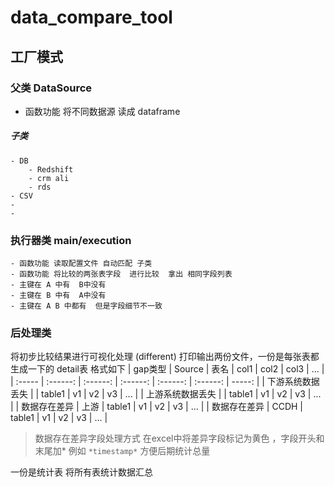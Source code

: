 # data_compare_tool
## 工厂模式
### 父类 DataSource
- 函数功能 将不同数据源 读成 dataframe 

##### 子类
    - DB
        - Redshift
        - crm ali
        - rds
    - CSV
    - 
    - 

 
### 执行器类 main/execution
    - 函数功能 读取配置文件 自动匹配 子类
    - 函数功能 将比较的两张表字段  进行比较  拿出 相同字段列表
    - 主键在 A 中有  B中没有
    - 主键在 B 中有  A中没有
    - 主键在 A B 中都有  但是字段细节不一致
 
### 后处理类
将初步比较结果进行可视化处理 (different)
打印输出两份文件，一份是每张表都生成一下的 detail表
格式如下
| gap类型 | Source | 表名 | col1 | col2 | col3 | ... | 
| :----- | :------: | :------: | :------: | :------: | :------: | -----: |
| 下游系统数据丢失 | | table1 | v1 | v2 | v3 | ...  |
| 上游系统数据丢失 | | table1 | v1 | v2 | v3 | ...  |
| 数据存在差异 | 上游 | table1 | v1 | v2 | v3 | ...  |
| 数据存在差异 | CCDH | table1 | v1 | v2 | v3 | ...  |

> 数据存在差异字段处理方式
在excel中将差异字段标记为黄色 ，字段开头和末尾加* 例如 `*timestamp*` 方便后期统计总量

一份是统计表
将所有表统计数据汇总 